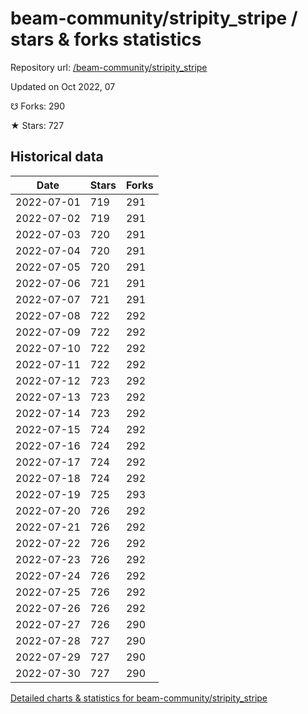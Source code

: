 # beam-community/stripity_stripe / stars & forks statistics

Repository url: [/beam-community/stripity_stripe](https://github.com/beam-community/stripity_stripe)

Updated on Oct 2022, 07

☋ Forks: 290

★ Stars: 727

## Historical data
| Date | Stars | Forks |
|------|-------|-------|
| 2022-07-01 | 719 | 291 | 
| 2022-07-02 | 719 | 291 | 
| 2022-07-03 | 720 | 291 | 
| 2022-07-04 | 720 | 291 | 
| 2022-07-05 | 720 | 291 | 
| 2022-07-06 | 721 | 291 | 
| 2022-07-07 | 721 | 291 | 
| 2022-07-08 | 722 | 292 | 
| 2022-07-09 | 722 | 292 | 
| 2022-07-10 | 722 | 292 | 
| 2022-07-11 | 722 | 292 | 
| 2022-07-12 | 723 | 292 | 
| 2022-07-13 | 723 | 292 | 
| 2022-07-14 | 723 | 292 | 
| 2022-07-15 | 724 | 292 | 
| 2022-07-16 | 724 | 292 | 
| 2022-07-17 | 724 | 292 | 
| 2022-07-18 | 724 | 292 | 
| 2022-07-19 | 725 | 293 | 
| 2022-07-20 | 726 | 292 | 
| 2022-07-21 | 726 | 292 | 
| 2022-07-22 | 726 | 292 | 
| 2022-07-23 | 726 | 292 | 
| 2022-07-24 | 726 | 292 | 
| 2022-07-25 | 726 | 292 | 
| 2022-07-26 | 726 | 292 | 
| 2022-07-27 | 726 | 290 | 
| 2022-07-28 | 727 | 290 | 
| 2022-07-29 | 727 | 290 | 
| 2022-07-30 | 727 | 290 | 


[Detailed charts & statistics for beam-community/stripity_stripe](https://reviewgithub.com/rep/beam-community/stripity_stripe)

